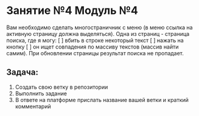 # Занятие №4 Модуль №4

Вам необходимо сделать многостраничник с меню (в меню ссылка на активную страницу должна выделяться).
Одна из страниц - страница поиска, где я могу:
[ ] вбить в строке некоторый текст
[ ] нажать на кнопку
[ ] он ищет совпадения по массиву текстов (массив найти самим).
При обновлении страницы результат поиска не пропадает.

## Задача:

1. Создать свою ветку в репозитории
2. Выполнить задание
3. В ответе на платформе прислать название вашей ветки и краткий комментарий
